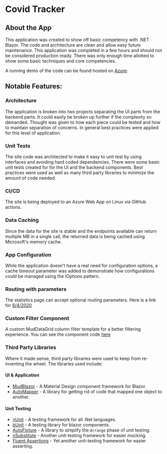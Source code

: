 # Covid Tracker

## About the App

This application was created to show off basic competency with .NET Blazor. The code and architecture are clean and allow easy future maintenance. This application was completed in a few hours and should not be considered production ready. There was only enough time allotted to show some basic techniques and core competencies. 

A running demo of the code can be found hosted on [Azure](https://swcovidtracker-gxgdh4embkbshshy.centralus-01.azurewebsites.net): 

## Notable Features:

### Architecture
The application is broken into two projects separating the UI parts from the backend parts. It could easily be broken up further if the complexity so demanded. Thought was given to how each piece could be tested and how to maintain separation of concerns. In general best practices were applied for this level of application.

### Unit Tests
The site code was architected to make it easy to unit test by using interfaces and avoiding hard coded dependencies. There were some basic unit tests created for for the UI and the backend components. Best practices were used as well as many third party libraries to minimize the amount of code needed.

### CI/CD
The site is being deployed to an Azure Web App on Linux via GitHub actions.

### Data Caching
Since the data for the site is stable and the endpoints available can return multiple MB in a single call, the returned data is being cached using Microsoft's memory cache.

### App Configuration
While the application doesn't have a real need for configuration options, a cache timeout parameter was added to demonstrate how configurations could be managed using the IOptions pattern.

### Routing with parameters
The statistics page can accept optional routing parameters.
Here is a link for [6/4/2020](https://swcovidtracker-gxgdh4embkbshshy.centralus-01.azurewebsites.net/2020-06-04)

### Custom Filter Component
A custom MudDataGrid column filter template for a better filtering experience. You can see the component code [here](https://github.com/AlienArc/CovidTrackerDemo/blob/main/CovidTracker.Web/Components/DataGridStringFilterTemplate.razor)

### Third Party Libraries
Where it made sense, third party libraries were used to keep from re-inventing the wheel.
The libraries used include:

#### UI & Application
* [MudBlazor](https://mudblazor.com) - A Material Design component framework for Blazor.
* [AutoMapper](https://automapper.org) - A library for getting rid of code that mapped one object to another.

#### Unit Testing
* [nUnit](https://nunit.org) - A testing framework for all .Net languages.
* [bUnit](https://bunit.dev) - A testing library for blazor components.
* [AutoFixture](https://github.com/AutoFixture/AutoFixture) - A library to simplify the `Arrange` phase of unit testing.
* [nSubstitute](https://nsubstitute.github.io) - Another unit-testing framework for easier mocking.
* [Fluent Assertions](https://fluentassertions.com) - Yet another unit-testing framework for easier asserting.







